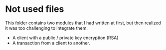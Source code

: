 # Not used files

This folder contains two modules that I had written at first, but then realized it was too challenging to integrate them.

- A client with a public / private key encryption (RSA)
- A transaction from a client to another.